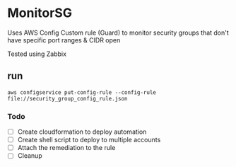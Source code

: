 # MonitorSG

Uses AWS Config Custom rule (Guard) to monitor security groups that don't have specific port ranges & CIDR open

Tested using Zabbix

## run 
`aws configservice put-config-rule --config-rule file://security_group_config_rule.json`


### Todo
- [ ] Create cloudformation to deploy automation
- [ ] Create shell script to deploy to multiple accounts
- [ ] Attach the remediation to the rule
- [ ] Cleanup